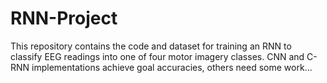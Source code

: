 # RNN-Project

This repository contains the code and dataset for training an RNN to classify EEG readings into one of four motor imagery classes. CNN and C-RNN implementations achieve goal accuracies, others need some work... 
